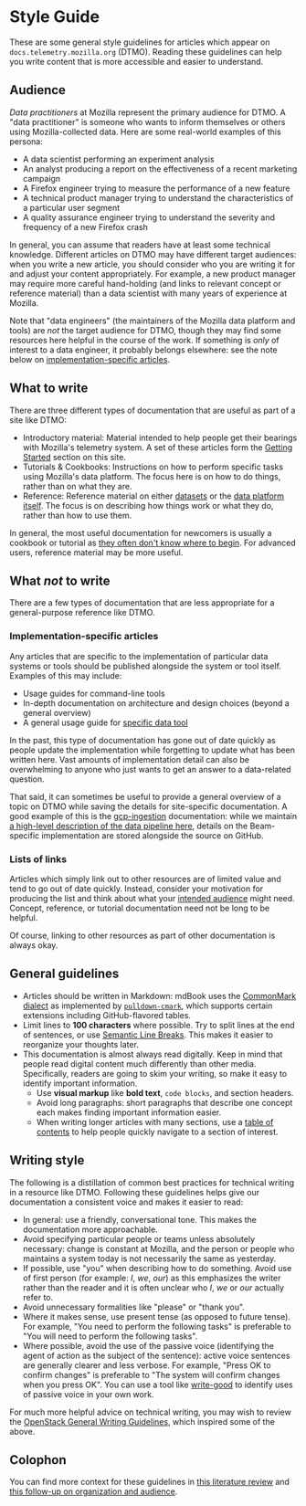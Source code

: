 # Style Guide

These are some general style guidelines for articles which appear on `docs.telemetry.mozilla.org` (DTMO). Reading these guidelines can help you write content that is more accessible and easier to understand.

<!-- toc -->

## Audience

_Data practitioners_ at Mozilla represent the primary audience for DTMO. A "data practitioner" is someone who wants to inform themselves or others using Mozilla-collected data. Here are some real-world examples of this persona:

- A data scientist performing an experiment analysis
- An analyst producing a report on the effectiveness of a recent marketing campaign
- A Firefox engineer trying to measure the performance of a new feature
- A technical product manager trying to understand the characteristics of a particular user segment
- A quality assurance engineer trying to understand the severity and frequency of a new Firefox crash

In general, you can assume that readers have at least some technical knowledge.
Different articles on DTMO may have different target audiences: when you write a new article, you should consider who you are writing it for and adjust your content appropriately.
For example, a new product manager may require more careful hand-holding (and links to relevant concept or reference material) than a data scientist with many years of experience at Mozilla.

Note that "data engineers" (the maintainers of the Mozilla data platform and tools) are _not_ the target audience for DTMO, though they may find some resources here helpful in the course of the work.
If something is _only_ of interest to a data engineer, it probably belongs elsewhere: see the note below on [implementation-specific articles](#implementation-specific-articles).

## What to write

There are three different types of documentation that are useful as part of a site like DTMO:

- Introductory material: Material intended to help people get their bearings with Mozilla's telemetry system. A set of these articles form the [Getting Started](../concepts/getting_started.md) section on this site.
- Tutorials & Cookbooks: Instructions on how to perform specific tasks using Mozilla's data platform. The focus here is on how to do things, rather than on what they are.
- Reference: Reference material on either [datasets](../datasets/reference.md) or the [data platform itself](../reference/index.md). The focus is on describing how things work or what they do, rather than how to use them.

In general, the most useful documentation for newcomers is usually a cookbook or tutorial as [they often don't know where to begin](https://stevelosh.com/blog/2013/09/teach-dont-tell/). For advanced users, reference material may be more useful.

## What _not_ to write

There are a few types of documentation that are less appropriate for a general-purpose reference like DTMO.

### Implementation-specific articles

Any articles that are specific to the implementation of particular data systems or tools should be published alongside the system or tool itself. Examples of this may include:

- Usage guides for command-line tools
- In-depth documentation on architecture and design choices (beyond a general overview)
- A general usage guide for [specific data tool](../tools/interfaces.md)

In the past, this type of documentation has gone out of date quickly as people update the implementation while forgetting to update what has been written here.
Vast amounts of implementation detail can also be overwhelming to anyone who just wants to get an answer to a data-related question.

That said, it can sometimes be useful to provide a general overview of a topic on DTMO while saving the details for site-specific documentation.
A good example of this is the [gcp-ingestion](https://mozilla.github.io/gcp-ingestion/) documentation: while we maintain [a high-level description of the data pipeline here](../concepts/pipeline/gcp_data_pipeline.md), details on the Beam-specific implementation are stored alongside the source on GitHub.

### Lists of links

Articles which simply link out to other resources are of limited value and tend to go out of date quickly. Instead, consider your motivation for producing the list and think about what your [intended audience](#audience) might need. Concept, reference, or tutorial documentation need not be long to be helpful.

Of course, linking to other resources as part of other documentation is always okay.

## General guidelines

- Articles should be written in Markdown:
  mdBook uses the [CommonMark dialect](https://commonmark.org/help/)
  as implemented by [`pulldown-cmark`](https://github.com/raphlinus/pulldown-cmark),
  which supports certain extensions including GitHub-flavored tables.
- Limit lines to **100 characters** where possible.
  Try to split lines at the end of sentences,
  or use [Semantic Line Breaks](http://rhodesmill.org/brandon/2012/one-sentence-per-line/).
  This makes it easier to reorganize your thoughts later.
- This documentation is almost always read digitally.
  Keep in mind that people read digital content much differently than other media.
  Specifically, readers are going to skim your writing,
  so make it easy to identify important information.
  - Use **visual markup** like **bold text**, `code blocks`, and section headers.
  - Avoid long paragraphs: short paragraphs that describe one concept each makes finding important information easier.
  - When writing longer articles with many sections, use a [table of contents](./index.md#table-of-contents) to help people quickly navigate to a section of interest.

## Writing style

The following is a distillation of common best practices for technical writing in a resource like DTMO. Following these guidelines helps give our documentation a consistent voice and makes it easier to read:

- In general: use a friendly, conversational tone. This makes the documentation more approachable.
- Avoid specifying particular people or teams unless absolutely necessary: change is constant at Mozilla, and the person or people who maintains a system today is not necessarily the same as yesterday.
- If possible, use "you" when describing how to do something. Avoid use of first person (for example: _I_, _we_, _our_) as this emphasizes the writer rather than the reader and it is often unclear who _I_, _we_ or _our_ actually refer to.
- Avoid unnecessary formalities like "please" or "thank you".
- Where it makes sense, use present tense (as opposed to future tense). For example, "You need to perform the following tasks" is preferable to "You will need to perform the following tasks".
- Where possible, avoid the use of the passive voice (identifying the agent of action as the subject of the sentence): active voice sentences are generally clearer and less verbose. For example, "Press OK to confirm changes" is preferable to "The system will confirm changes when you press OK". You can use a tool like [write-good](https://github.com/btford/write-good) to identify uses of passive voice in your own work.

For much more helpful advice on technical writing, you may wish to review the [OpenStack General Writing Guidelines](https://docs.openstack.org/doc-contrib-guide/writing-style/general-writing-guidelines.html), which inspired some of the above.

## Colophon

You can find more context for these guidelines in
[this literature review](http://blog.harterrt.com/lit-review.html) and [this follow-up on organization and audience](https://wlach.github.io/blog/2020/05/a-principled-reorganization-of-docs-telemetry-mozilla-org/).
